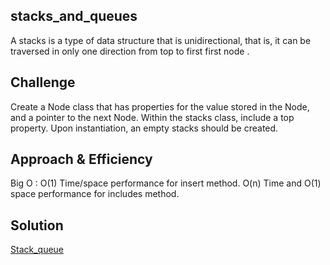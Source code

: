 ## stacks_and_queues
A stacks is a type of data structure that is unidirectional, that is, it can be traversed in only one direction from top to first first node .
## Challenge
Create a Node class that has properties for the value stored in the Node, and a pointer to the next Node. Within the stacks class, include a top property. Upon instantiation, an empty stacks should be created.
## Approach & Efficiency
Big O :
O(1) Time/space performance for insert method.
O(n) Time and O(1) space performance for includes method.

## Solution
[Stack_queue](https://github.com/talahajeer/data-structures-and-algorithms/pull/33)

